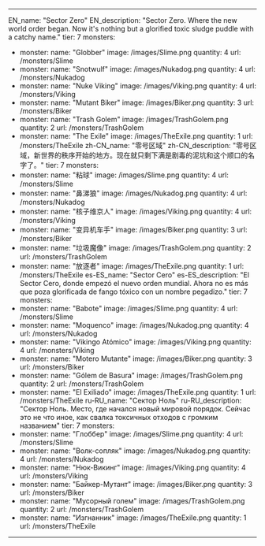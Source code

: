 ---

EN_name: "Sector Zero"
EN_description: "Sector Zero. Where the new world order began. Now it's nothing but a glorified toxic sludge puddle with a catchy name."
tier: 7
monsters:
  - monster:
    name: "Globber"
    image: /images/Slime.png
    quantity: 4
    url: /monsters/Slime
  - monster:
    name: "Snotwulf"
    image: /images/Nukadog.png
    quantity: 4
    url: /monsters/Nukadog
  - monster:
    name: "Nuke Viking"
    image: /images/Viking.png
    quantity: 4
    url: /monsters/Viking
  - monster:
    name: "Mutant Biker"
    image: /images/Biker.png
    quantity: 3
    url: /monsters/Biker
  - monster:
    name: "Trash Golem"
    image: /images/TrashGolem.png
    quantity: 2
    url: /monsters/TrashGolem
  - monster:
    name: "The Exile"
    image: /images/TheExile.png
    quantity: 1
    url: /monsters/TheExile
zh-CN_name: "零号区域"
zh-CN_description: "零号区域，新世界的秩序开始的地方。现在就只剩下满是剧毒的泥坑和这个顺口的名字了。"
tier: 7
monsters:
  - monster:
    name: "粘球"
    image: /images/Slime.png
    quantity: 4
    url: /monsters/Slime
  - monster:
    name: "鼻涕狼"
    image: /images/Nukadog.png
    quantity: 4
    url: /monsters/Nukadog
  - monster:
    name: "核子维京人"
    image: /images/Viking.png
    quantity: 4
    url: /monsters/Viking
  - monster:
    name: "变异机车手"
    image: /images/Biker.png
    quantity: 3
    url: /monsters/Biker
  - monster:
    name: "垃圾魔像"
    image: /images/TrashGolem.png
    quantity: 2
    url: /monsters/TrashGolem
  - monster:
    name: "放逐者"
    image: /images/TheExile.png
    quantity: 1
    url: /monsters/TheExile
es-ES_name: "Sector Cero"
es-ES_description: "El Sector Cero, donde empezó el nuevo orden mundial. Ahora no es más que poza glorificada de fango tóxico con un nombre pegadizo."
tier: 7
monsters:
  - monster:
    name: "Babote"
    image: /images/Slime.png
    quantity: 4
    url: /monsters/Slime
  - monster:
    name: "Moquenco"
    image: /images/Nukadog.png
    quantity: 4
    url: /monsters/Nukadog
  - monster:
    name: "Vikingo Atómico"
    image: /images/Viking.png
    quantity: 4
    url: /monsters/Viking
  - monster:
    name: "Motero Mutante"
    image: /images/Biker.png
    quantity: 3
    url: /monsters/Biker
  - monster:
    name: "Gólem de Basura"
    image: /images/TrashGolem.png
    quantity: 2
    url: /monsters/TrashGolem
  - monster:
    name: "El Exiliado"
    image: /images/TheExile.png
    quantity: 1
    url: /monsters/TheExile
ru-RU_name: "Сектор Ноль"
ru-RU_description: "Сектор Ноль. Место, где начался новый мировой порядок. Сейчас это не что иное, как свалка токсичных отходов с громким названием"
tier: 7
monsters:
  - monster:
    name: "Глоббер"
    image: /images/Slime.png
    quantity: 4
    url: /monsters/Slime
  - monster:
    name: "Волк-сопляк"
    image: /images/Nukadog.png
    quantity: 4
    url: /monsters/Nukadog
  - monster:
    name: "Нюк-Викинг"
    image: /images/Viking.png
    quantity: 4
    url: /monsters/Viking
  - monster:
    name: "Байкер-Мутант"
    image: /images/Biker.png
    quantity: 3
    url: /monsters/Biker
  - monster:
    name: "Мусорный голем"
    image: /images/TrashGolem.png
    quantity: 2
    url: /monsters/TrashGolem
  - monster:
    name: "Изгнанник"
    image: /images/TheExile.png
    quantity: 1
    url: /monsters/TheExile
---
